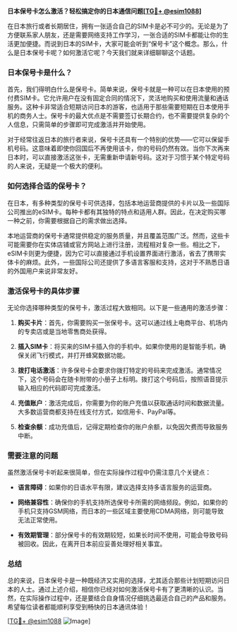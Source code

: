 **日本保号卡怎么激活？轻松搞定你的日本通信问题[[TG💪+ @esim1088](https://t.me/s/esim1088)]**

在日本旅行或者长期居住，拥有一张适合自己的SIM卡是必不可少的。无论是为了方便联系家人朋友，还是需要网络支持工作学习，一张合适的SIM卡都能让你的生活更加便捷。而说到日本的SIM卡，大家可能会听到“保号卡”这个概念。那么，什么是日本保号卡呢？如何激活它呢？今天我们就来详细聊聊这个话题。

### 日本保号卡是什么？

首先，我们得明白什么是保号卡。简单来说，保号卡就是一种可以在日本使用的预付费SIM卡。它允许用户在没有固定合同的情况下，灵活地购买和使用流量和通话服务。这种卡非常适合短期访问日本的游客，也适用于那些需要短期在日本使用手机的商务人士。保号卡的最大优点是不需要签订长期合约，也不需要提供复杂的个人信息，只需简单的步骤即可完成激活并开始使用。

对于经常往返日本的旅行者来说，保号卡还具有一个特别的优势——它可以保留手机号码。这意味着即使你回国后不再使用该卡，你的号码仍然有效。当你下次再来日本时，可以直接激活这张卡，无需重新申请新号码。这对于习惯于某个特定号码的人来说，无疑是一个极大的便利。

### 如何选择合适的保号卡？

在日本，有多种类型的保号卡可供选择，包括本地运营商提供的卡片以及一些国际公司推出的eSIM卡。每种卡都有其独特的特点和适用人群。因此，在决定购买哪一种之前，你需要根据自己的需求做出选择。

本地运营商的保号卡通常提供稳定的服务质量，并且覆盖范围广泛。然而，这些卡可能需要你在实体店铺或官方网站上进行注册，流程相对复杂一些。相比之下，eSIM卡则更为便捷，因为它可以直接通过手机设置界面进行激活，省去了携带实体卡的麻烦。此外，一些国际公司还提供了多语言客服和支持，这对于不熟悉日语的外国用户来说非常友好。

### 激活保号卡的具体步骤

无论你选择哪种类型的保号卡，激活过程大致相同。以下是一些通用的激活步骤：

1. **购买卡片**：首先，你需要购买一张保号卡。这可以通过线上电商平台、机场内的专卖店或是当地零售商处获得。
   
2. **插入SIM卡**：将买来的SIM卡插入你的手机中。如果你使用的是智能手机，确保关闭飞行模式，并打开蜂窝数据功能。

3. **拨打电话激活**：许多保号卡会要求你拨打特定的号码来完成激活。通常情况下，这个号码会在随卡附带的小册子上标明。拨打这个号码后，按照语音提示输入相应的代码即可完成激活。

4. **充值账户**：激活完成后，你需要为你的账户充值以获取通话时间和数据流量。大多数运营商都支持在线支付方式，如信用卡、PayPal等。

5. **检查余额**：成功充值后，记得定期检查你的账户余额，以免因欠费而导致服务中断。

### 需要注意的问题

虽然激活保号卡听起来很简单，但在实际操作过程中仍需注意几个关键点：

- **语言障碍**：如果你的日语水平有限，建议选择支持多语言服务的运营商。
  
- **网络兼容性**：确保你的手机支持所选保号卡所需的网络频段。例如，如果你的手机只支持GSM网络，而日本的一些区域主要使用CDMA网络，则可能导致无法正常使用。

- **有效期管理**：部分保号卡的有效期较短，如果长时间不使用，可能会导致号码被回收。因此，在离开日本前应妥善处理好相关事宜。

### 总结

总的来说，日本保号卡是一种既经济又实用的选择，尤其适合那些计划短期访问日本的人士。通过上述介绍，相信你已经对如何激活保号卡有了更清晰的认识。当然，在实际操作过程中，还是要结合自身情况仔细挑选最适合自己的产品和服务。希望每位读者都能顺利享受到畅快的日本通讯体验！

[[TG💪+ @esim1088](https://t.me/s/esim1088) ![Image](https://i.postimg.cc/4NQfJmqS/Snipaste-2025-05-13-00-14-12.png)]